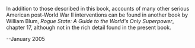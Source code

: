 In addition to those described in this book, accounts of many other serious American post-World War II interventions can be found in another book by William Blum, *Rogue State: A Guide to the World's Only Superpower*, chapter 17, although not in the rich detail found in the present book.

--January 2005
